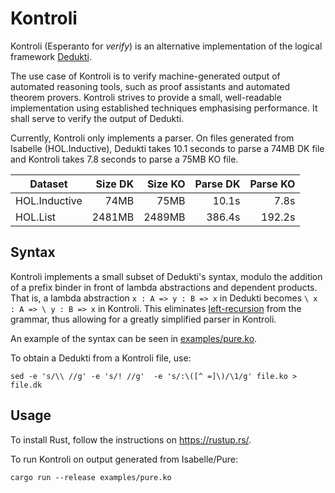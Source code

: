# Kontroli

Kontroli (Esperanto for *verify*) is
an alternative implementation of the logical framework
[Dedukti](https://deducteam.github.io/).

The use case of Kontroli is to
verify machine-generated output of automated reasoning tools,
such as proof assistants and automated theorem provers.
Kontroli strives to provide a
small, well-readable implementation
using established techniques
emphasising performance.
It shall serve to verify the output of Dedukti.

Currently, Kontroli only implements a parser.
On files generated from Isabelle (HOL.Inductive),
Dedukti takes 10.1 seconds to parse a 74MB DK file and
Kontroli takes 7.8 seconds to parse a 75MB KO file.

Dataset       | Size DK | Size KO | Parse DK | Parse KO
------------- | ------: | ------: | -------: | -------:
HOL.Inductive |    74MB |    75MB |    10.1s |     7.8s
HOL.List      |  2481MB |  2489MB |   386.4s |   192.2s


## Syntax

Kontroli implements a small subset of Dedukti's syntax,
modulo the addition of a prefix binder in front of
lambda abstractions and dependent products.
That is, a lambda abstraction
`x : A => y : B => x` in Dedukti becomes
`\ x : A => \ y : B => x` in Kontroli.
This eliminates [left-recursion](https://en.wikipedia.org/wiki/Left_recursion)
from the grammar, thus allowing for a greatly simplified parser in Kontroli.

An example of the syntax can be seen in [examples/pure.ko](examples/pure.ko).

To obtain a Dedukti from a Kontroli file, use:

    sed -e 's/\\ //g' -e 's/! //g'  -e 's/:\([^ =]\)/\1/g' file.ko > file.dk

## Usage

To install Rust, follow the instructions on <https://rustup.rs/>.

To run Kontroli on output generated from Isabelle/Pure:

    cargo run --release examples/pure.ko
